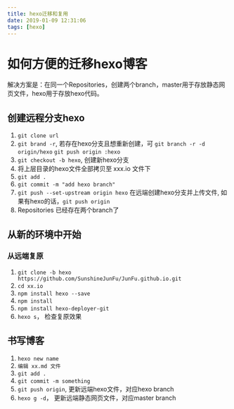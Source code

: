 ```yaml
---
title: hexo迁移和复用
date: 2019-01-09 12:31:06
tags: [hexo]
---
```

# 如何方便的迁移hexo博客

解决方案是：在同一个Repositories，创建两个branch，master用于存放静态网页文件，hexo用于存放hexo代码。

## 创建远程分支hexo

1. `git clone url` 
2. `git brand -r`, 若存在hexo分支且想重新创建，可 `git branch -r -d origin/hexo` `git push origin :hexo`
3. `git checkout -b hexo`, 创建新hexo分支
4. 将上层目录的hexo文件全部拷贝至 xxx.io 文件下
5. `git add .`
6. `git commit -m "add hexo branch"`
7. `git push --set-upstream origin hexo` 在远端创建hexo分支并上传文件, 如果有hexo的话，`git push origin`
8. Repositories 已经存在两个branch了

## 从新的环境中开始

### 从远端复原

1. `git clone -b hexo https://github.com/SunshineJunFu/JunFu.github.io.git`
2. `cd xx.io`
3. `npm install hexo --save`
4. `npm install`
5. `npm install hexo-deployer-git`
6. `hexo s`， 检查复原效果

## 书写博客

1. `hexo new name`
2. `编辑 xx.md 文件`
3. `git add .`
4. `git commit -m something`
5. `git push origin`, 更新远端hexo文件，对应hexo branch
6. `hexo g -d`， 更新远端静态网页文件，对应master branch


